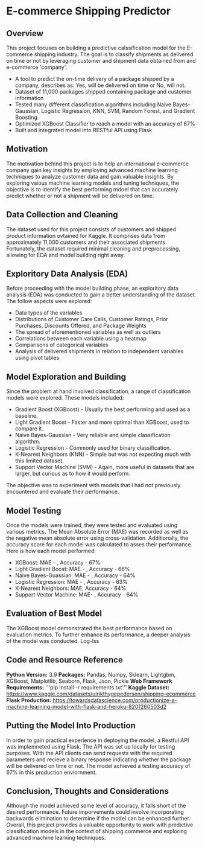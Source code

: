 # E-commerce Shipping Predictor
## Overview
This project focuses on building a predictive calssification model for the E-commerce shipping industry. The goal is to classify shipments as delivered on time or not by leveraging customer and shipment data obtained from and e-commerce 'company'. 
* A tool to predict the on-time delivery of a package shipped by a company, describes as: Yes, will be delivered on time or No, will not.
* Dataset of 11,000 packages shipped containing package and customer information
* Tested many different classification algorithms including Naive Bayes-Gaussian, Logistic Regression, KNN, SVM, Random Forest, and Gradient Boosting.
* Optimized XGBoost Classifier to reach a model with an accuracy of 67%
* Built and integrated model into RESTful API using Flask

## Motivation
The motivation behind this project is to help an international e-commerce company gain key insights by employing advanced machine learning techniques to analyze customer data and gain valuable insights. By exploring vaious machine learning models and tuning techniques, the objective is to identify the best performing mdoel that can accurately predict whether or not a shipment will be delivered on time. 

## Data Collection and Cleaning
The dataset used for this project consists of customers and shipped product information ovtained for Kaggle. It comprises data from approximately 11,000 customers and their associated shipments. Fortunately, the dataset required minimal cleaning and preprocessing, allowing for EDA and model building right away.

## Exploritory Data Analysis (EDA)
Before proceeding with the model building phase, an exploritory data analysis (EDA) was conducted to gain a better understanding of the dataset. 
The follow aspects were explored:
* Data types of the variables
* Distributions of Customer Care Calls, Customer Ratings, Prior Purchases, Discounts Offered, and Package Weights
* The spread of aforementioned variables as well as outliers
* Correlations between each variable using a heatmap
* Comparisons of categorical variables
* Analysis of delivered shipments in relation to independent variables using pivot tables

## Model Exploration and Building
Since the problem at hand involved classification, a range of classification models were explored.
These models included:
* Gradient Boost (XGBoost) - Usually the best performing and used as a baseline.
* Light Gradient Boost - Faster and more optimal than XGBoost, used to compare it.
*  Naive Bayes-Gaussian - Very reliable and simple classification algorithm.
*  Logistic Regression - Commonly used for binary classification.
*  K-Nearest Neighbors (KNN) - Simple but was not expecting much with this limited dataset.
*  Support Vector Machine (SVM) - Again, more useful in datasets that are larger, but curious as to how it would perform.

The objective was to experiment with models that I had not previously encountered and evaluate their performance. 

## Model Testing
Once the models were trained, they were tested and evaluated using various metrics. The Mean Absolute Error (MAE) was recorded as well as the negative mean absolute error using cross-validation. Additionally, the accuracy score for each model was calculated to asses their performance.
Here is how each model performed:
* XGBoost: MAE - , Accuracy - 67%
* Light Gradient Boost: MAE - , Accuracy - 66%
* Naive Bayes-Guassian: MAE - , Accuracy - 64%
* Logistic Regression: MAE - , Accuracy - 63%
* K-Nearest Neighbors: MAE, Accuracy - 64%
* Support Vector Machine: MAE- , Accuracy - 64%

## Evaluation of Best Model
The XGBoost model demonstrated the best performance based on evaluation metrics. To further enhance its performance, a deeper analysis of the model was conducted. Log-lss
## Code and Resource Reference
**Python Version:** 3.9
**Packages:** Pandas, Numpy, Sklearn, Lightgbm, XGBoost, Matplotlib, Seaborn, Flask, Json, Pickle
**Web Framework Requirements:** '''pip install -r requirements.txt'''
**Kaggle Dataset:** https://www.kaggle.com/datasets/ulrikthygepedersen/shipping-ecommerce
**Flask Production:** https://towardsdatascience.com/productionize-a-machine-learning-model-with-flask-and-heroku-8201260503d2

## Putting the Model Into Production
In order to gain practical experience in deploying the model, a Restful API was implemneted using Flask. The API was set up locally for testing purposes. With the API clients can send requests with the required parameters and recieve a binary response indicating whether the package will be delivered on time or not. The model achieved a testing accuracy of 67% in this production enviornment.

## Conclusion, Thoughts and Considerations
Although the model achieved some level of accuracy, it falls short of the desired performance. Future imporvements could involve incorporating backwards elimination to determine if the model can be enhanced further. Overall, this project provides a valuable opportunity to work with predictive classification models in the context of shipping commerce and exploring advanced machine learning techniques. 
